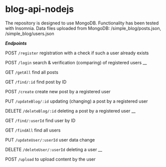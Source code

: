 # blog-api-nodejs

The repository is designed to use MongoDB. 
Functionality has been tested with Insomnia.
Data files uploaded from MongoDB: 
/simple_blog/posts.json, 
/simple_blog/users.json


__*Endpoints*__

POST `/register` registration with a check if such a user already exists

POST `/login` search & verification (comparing) of registered users
__

GET `/getAll` find all posts

GET `/find/:id` find post by ID

POST `/create` create new post by a registered user

PUT `/updateBlog/:id` updating (changing) a post by a registered user

DELETE `/deleteBlog/:id` deleting a post by a registered user
__

GET `/find/:userId` find user by ID

GET `/findAll` find all users

PUT `/updateUser/:userId` user data change

DELETE `/deleteUser/:userId` deleting a user
__

POST `/upload` to upload content by the user